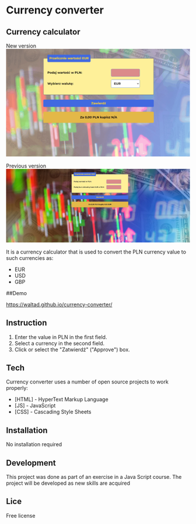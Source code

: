 # Currency converter
## Currency calculator
New version
![New version](images/introduction.gif)

Previous version
![Version 1.1](images/version-1-1-screen.jpg)

It is a currency calculator that is used to convert the PLN currency value to such currencies as:

- EUR
- USD
- GBP

##Demo

https://waltad.github.io/currency-converter/

## Instruction
1. Enter the value in PLN in the first field.
2. Select a currency in the second field.
3. Click or select the "Zatwierdź" ("Approve") box.
## Tech

Currency converter uses a number of open source projects to work properly:

- [HTML] - HyperText Markup Language
- [JS] - JavaScript
- [CSS] - Cascading Style Sheets

## Installation

No installation required

## Development

This project was done as part of an exercise in a Java Script course.
The project will be developed as new skills are acquired

## Lice

Free license